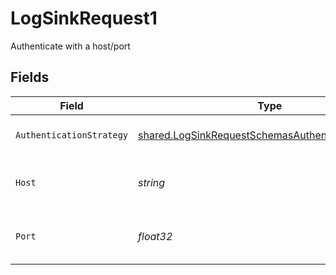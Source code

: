 # LogSinkRequest1

Authenticate with a host/port


## Fields

| Field                                                                                                                    | Type                                                                                                                     | Required                                                                                                                 | Description                                                                                                              | Example                                                                                                                  |
| ------------------------------------------------------------------------------------------------------------------------ | ------------------------------------------------------------------------------------------------------------------------ | ------------------------------------------------------------------------------------------------------------------------ | ------------------------------------------------------------------------------------------------------------------------ | ------------------------------------------------------------------------------------------------------------------------ |
| `AuthenticationStrategy`                                                                                                 | [shared.LogSinkRequestSchemasAuthenticationStrategy](../../models/shared/logsinkrequestschemasauthenticationstrategy.md) | :heavy_check_mark:                                                                                                       | The authentication strategy.                                                                                             | port                                                                                                                     |
| `Host`                                                                                                                   | *string*                                                                                                                 | :heavy_check_mark:                                                                                                       | The host for the Papertrail log destination.                                                                             | logs1.papertrailapp.com:                                                                                                 |
| `Port`                                                                                                                   | *float32*                                                                                                                | :heavy_check_mark:                                                                                                       | The port for the Papertrail log destination.                                                                             | 8000                                                                                                                     |